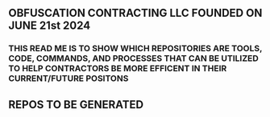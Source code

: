 ## OBFUSCATION CONTRACTING LLC FOUNDED ON JUNE 21st 2024

### THIS READ ME IS TO SHOW WHICH REPOSITORIES ARE TOOLS, CODE, COMMANDS, AND PROCESSES THAT CAN BE UTILIZED TO HELP CONTRACTORS BE MORE EFFICENT IN THEIR CURRENT/FUTURE POSITONS 

## REPOS TO BE GENERATED
